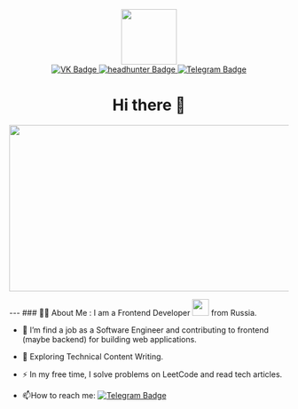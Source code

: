 

<div id="header" align="center">
  <img src="https://media.giphy.com/media/liRTgRfK9XljrH2EFt/giphy.gif" width="100"/>
  <div id="badges">
    <a href="your-linkedin-URL">
      <img src="https://img.shields.io/badge/VK-blue?style=for-the-badge&logo=vk&logoColor=white" alt="VK Badge"/>
    </a>
    <a href="your-youtube-URL">
      <img src="https://img.shields.io/badge/headhunter-red?style=for-the-badge&logo=headhunter&logoColor=white" alt="headhunter Badge"/>
    </a>
    <a href="your-twitter-URL">
      <img src="https://img.shields.io/badge/Telegram.ru-blue?style=for-the-badge&logo=hh.ru&logoColor=white" alt="Telegram Badge"/>
    </a>
  </div>
  <img src="https://komarev.com/ghpvc/?username=your-github-redline111111&style=flat-square&color=blue" alt=""/>
  <h1> Hi there 👋</h1>
</div>

<div align="center">
  <img src="https://media.giphy.com/media/L3Vca26EaTIEU/giphy.gif" width="600" height="300"/>
</div>

--- ### :man_technologist: About Me :
I am a Frontend Developer <img src="https://media.giphy.com/media/WUlplcMpOCEmTGBtBW/giphy.gif" width="30"> from Russia.

- :telescope: I’m find a job as a Software Engineer and contributing to frontend (maybe backend) for building web applications.

- :seedling: Exploring Technical Content Writing.

- :zap: In my free time, I solve problems on LeetCode and read tech articles.

- :mailbox:How to reach me: [![Telegram Badge](https://img.shields.io/badge/-Telegram-blue?style=flat&logo=Telegram&logoColor=white)](your-linkedin-url)
